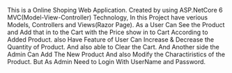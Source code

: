 This is a Online Shoping Web Application. Created by using ASP.NetCore 6 MVC(Model-View-Controller) Technology, In this Project have verious Models, Controllers and Views(Razor Page). 
As a User Can See the Product and Add that in to the Cart with the Price show in to Cart According to Added Product. also Have Feature of User Can Increase & Decrease the Quantity of Product.
And also able to Clear the Cart. And Another side the Admin Can Add The New Product And also Modify the Charactiristics of the Product. But As Admin Need to Login With UserName and Password. 
